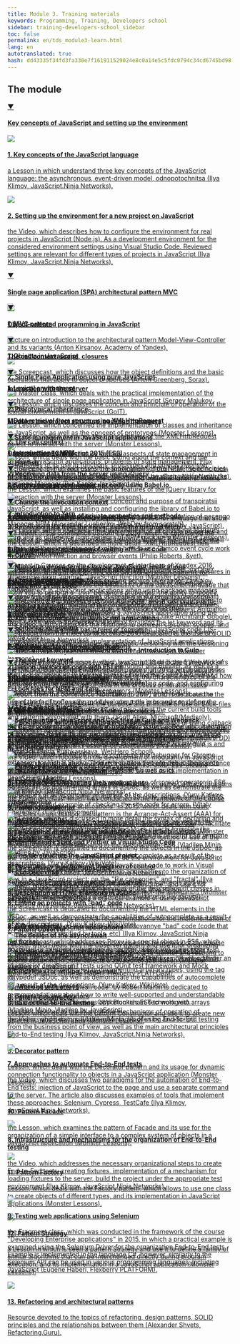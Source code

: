```yaml
---
title: Module 3. Training materials
keywords: Programming, Training, Developers school
sidebar: training-developers-school_sidebar
toc: false
permalink: en/tds_module3-learn.html
lang: en
autotranslated: true
hash: dd43335f34fd3fa330e7f161911529024e8c0a14e5c5fdc0794c34cd6745bd98
---
```


## The module

<div class="panel-group">
<div class="panel panel-default">
<div class="panel-heading">
<a class="pull-right spoiler-push" data-toggle="collapse" href="#collapse0">&#9660;</a>
<h4 class="panel-title">
<a data-toggle="collapse" href="#collapse0">
Key concepts of JavaScript and setting up the environment</a>
</h4>
</div>
<div id="collapse0" class="panel-collapse collapse in">
<div class="panel-body">
<div class="row items">
<div class="col-sm-6 col-md-4 portfolio-item">
<a href="{{ 'https://www.youtube.com/watch?v=IJQVLg4heLA' | relative_url }}" class="portfolio-link" target="_blank">
<div class="img-wrapper">
<img src="{{ "/images/pages/trainings/developers-school/module3/javascript-key-concepts.jpg" | relative_url}}" class="products-img">
</div>
<h4><span class="item-head">1. Key concepts of the JavaScript language</span></h4>
<p>a Lesson in which understand three key concepts of the JavaScript language: the asynchronous, event-driven model, odnopotochnitsa (Ilya Klimov, JavaScript.Ninja Networks).</p>
</a>
</div>
<div class="col-sm-6 col-md-4 portfolio-item">
<a href="{{ 'https://www.youtube.com/watch?v=RW5JjiFg2uw' | relative_url }}" class="portfolio-link" target="_blank">
<div class="img-wrapper">
<img src="{{ "/images/pages/trainings/developers-school/module3/development-environment-setup.jpg" | relative_url}}" class="products-img">
</div>
<h4><span class="item-head">2. Setting up the environment for a new project on JavaScript</span></h4>
<p>the Video, which describes how to configure the environment for real projects in JavaScript (Node.js). As a development environment for the considered environment settings using Visual Studio Code. Reviewed settings are relevant for different types of projects in JavaScript (Ilya Klimov, JavaScript.Ninja Networks).</p>
</a>
</div>
</div>
</div>
</div>
</div>
</div>

<div class="panel-group">
<div class="panel panel-default">
<div class="panel-heading">
<a class="pull-right spoiler-push-collapsed" data-toggle="collapse" href="#collapse1" aria-expanded="false">&#9660;</a>
<h4 class="panel-title">
<a data-toggle="collapse" href="#collapse1">
Single page application (SPA) architectural pattern MVC</a>
</h4>
</div>
<div id="collapse1" class="panel-collapse collapse" aria-expanded="false" style="height: 0px;">
<div class="panel-body">
<div class="row items">
<div class="col-sm-6 col-md-4 portfolio-item">
<a href="{{ 'https://www.youtube.com/watch?v=0atzyTy64g4' | relative_url }}" class="portfolio-link" target="_blank">
<div class="img-wrapper">
<img src="{{ "/images/pages/trainings/developers-school/module3/mvc.jpg" | relative_url}}" class="products-img">
</div>
<h4><span class="item-head">1. MVC pattern</span></h4>
<p>Lecture on introduction to the architectural pattern Model-View-Controller and its variants (Anton Kirsanov, Academy of Yandex).</p>
</a>
</div>
<div class="col-sm-6 col-md-4 portfolio-item">
<a href="{{ 'https://www.youtube.com/watch?v=cz4rMkmj4kQ' | relative_url }}" class="portfolio-link" target="_blank">
<div class="img-wrapper">
<img src="{{ "/images/pages/trainings/developers-school/module3/spa-javascript.jpg" | relative_url}}" class="products-img">
</div>
<h4><span class="item-head">2. Single Page Application using pure JavaScript</span></h4>
<p>the Master class, which deals with the practical implementation of the architecture of single page application in JavaScript (Sergey Malukov, Avito).</p>
</a>
</div>
<div class="col-sm-6 col-md-4 portfolio-item">
<a href="{{ 'https://www.youtube.com/playlist?list=PLvTBThJr861wYlwBaaMy3tZUWpUvtJ9xE' | relative_url }}" class="portfolio-link" target="_blank">
<div class="img-wrapper">
<img src="{{ "/images/pages/trainings/developers-school/module3/state-in-javascript-applications.jpg" | relative_url}}" class="products-img">
</div>
<h4><span class="item-head">3. State management in JavaScript applications</span></h4>
<p>a Series of videos that discuss various aspects of state management in modern JavaScript applications: problems of state management, Flux architecture, the correct use of the application's global state, specific tools for state management and so forth (Ilya Klimov, JavaScript.Ninja Networks).</p>
</a>
</div>
</div>
</div>
</div>
</div>
</div>

<div class="panel-group">
<div class="panel panel-default">
<div class="panel-heading">
<a class="pull-right spoiler-push-collapsed" data-toggle="collapse" href="#collapse2" aria-expanded="false">&#9660;</a>
<h4 class="panel-title">
<a data-toggle="collapse" href="#collapse2">
Object-oriented programming in JavaScript</a>
</h4>
</div>
<div id="collapse2" class="panel-collapse collapse" aria-expanded="false" style="height: 0px;">
<div class="panel-body">
<div class="row items">
<div class="col-sm-6 col-md-4 portfolio-item">
<a href="{{ 'https://www.youtube.com/watch?v=J1aIrZFnGig' | relative_url }}" class="portfolio-link" target="_blank">
<div class="img-wrapper">
<img src="{{ "/images/pages/trainings/developers-school/module3/objects-in-javascript.jpg" | relative_url}}" class="products-img">
</div>
<h4><span class="item-head">1. Objects in JavaScript</span></h4>
<p>the Screencast, which discusses how the object definitions and the basic operations that apply to object properties (Artem Greenberg, Sorax).</p>
</a>
</div>
<div class="col-sm-6 col-md-4 portfolio-item">
<a href="{{ 'https://monsterlessons.com/project/lessons/prototipnoie-nasliedovaniie-v-javascript' | relative_url }}" class="portfolio-link" target="_blank">
<div class="img-wrapper">
<img src="{{ "/images/pages/trainings/developers-school/module3/prototype-inheritance.jpg" | relative_url}}" class="products-img">
</div>
<h4><span class="item-head">2. Prototypical inheritance</span></h4>
<p>the Lesson, which concerned the implementation of classes and inheritance in JavaScript, as well as the concept of prototypes (Monster Lessons).</p>
</a>
</div>
<div class="col-sm-6 col-md-4 portfolio-item">
<a href="{{ 'https://monsterlessons.com/project/lessons/primiesi-v-javascript-funktsiia-extend' | relative_url }}" class="portfolio-link" target="_blank">
<div class="img-wrapper">
<img src="{{ "/images/pages/trainings/developers-school/module3/mixins.jpg" | relative_url}}" class="products-img">
</div>
<h4><span class="item-head">3. Hagfish</span></h4>
<p>this Lesson, which addresses the concept and implementation of mixins (mixins) JavaScript (Monster Lessons).</p>
</a>
</div>
</div>
<div class="row items">
<div class="col-sm-6 col-md-4 portfolio-item">
<a href="{{ 'https://monsterlessons.com/project/lessons/module-pattiern-v-javascript' | relative_url }}" class="portfolio-link" target="_blank">
<div class="img-wrapper">
<img src="{{ "/images/pages/trainings/developers-school/module3/private-members.jpg" | relative_url}}" class="products-img">
</div>
<h4><span class="item-head">4. The implementation of private properties and methods</span></h4>
<p>the Lesson, which concerned the implementation of private properties and methods in JavaScript using design pattern "Module" (Monster Lessons).</p>
</a>
</div>
<div class="col-sm-6 col-md-4 portfolio-item">
<a href="{{ 'https://www.youtube.com/watch?v=cS6nTVNzOPw' | relative_url }}" class="portfolio-link" target="_blank">
<div class="img-wrapper">
<img src="{{ "/images/pages/trainings/developers-school/module3/descriptors-getters-setters.jpg" | relative_url}}" class="products-img">
</div>
<h4><span class="item-head">5. Descriptors, getters and setters properties</span></h4>
<p>the Lesson, which discusses the possibility of the JavaScript language that allow you to perform a "thin" behaviors properties: the ability to modify, delete, control the visibility in a loop and assign the property functions to get and set znaczny (Vladilen Minin, Vladilen by JavaScript).</p>
</a>
</div>
</div>
</div>
</div>
</div>
</div>

<div class="panel-group">
<div class="panel panel-default">
<div class="panel-heading">
<a class="pull-right spoiler-push-collapsed" data-toggle="collapse" href="#collapse3" aria-expanded="false">&#9660;</a>
<h4 class="panel-title">
<a data-toggle="collapse" href="#collapse3">
The call context, scope, closures</a>
</h4>
</div>
<div id="collapse3" class="panel-collapse collapse" aria-expanded="false" style="height: 0px;">
<div class="panel-body">
<div class="row items">
<div class="col-sm-6 col-md-4 portfolio-item">
<a href="{{ 'https://www.youtube.com/watch?v=GkmoRy0Kv14' | relative_url }}" class="portfolio-link" target="_blank">
<div class="img-wrapper">
<img src="{{ "/images/pages/trainings/developers-school/module3/lexical-environment.jpg" | relative_url}}" class="products-img">
</div>
<h4><span class="item-head">1. Lexical environment</span></h4>
<p>the Lesson, which discusses the concept and principle of operation of the lexical environment in JavaScript (GoIT).</p>
</a>
</div>
<div class="col-sm-6 col-md-4 portfolio-item">
<a href="{{ 'https://monsterlessons.com/project/lessons/this-v-javascript' | relative_url }}" class="portfolio-link" target="_blank">
<div class="img-wrapper">
<img src="{{ "/images/pages/trainings/developers-school/module3/this-context.jpg" | relative_url}}" class="products-img">
</div>
<h4><span class="item-head">2. The call context</span></h4>
<p>Lesson, which deals with the basic sitting about the context and the specificities of its use in functions, prototypes and objects (Monster Lessons).</p>
</a>
</div>
<div class="col-sm-6 col-md-4 portfolio-item">
<a href="{{ 'https://www.youtube.com/watch?v=UGapN-hrekw' | relative_url }}" class="portfolio-link" target="_blank">
<div class="img-wrapper">
<img src="{{ "/images/pages/trainings/developers-school/module3/changing-context.jpg" | relative_url}}" class="products-img">
</div>
<h4><span class="item-head">3. Change the invocation context</span></h4>
<p>a Lesson in more detail the functions of the JavaScript language that allow you to change the calling context (Vladilen Minin, Vladilen by JavaScript).</p>
</a>
</div>
</div>
<div class="row items">
<div class="col-sm-6 col-md-4 portfolio-item">
<a href="{{ 'https://monsterlessons.com/project/lessons/zamykaniya-v-javascript' | relative_url }}" class="portfolio-link" target="_blank">
<div class="img-wrapper">
<img src="{{ "/images/pages/trainings/developers-school/module3/closures.jpg" | relative_url}}" class="products-img">
</div>
<h4><span class="item-head">4. Circuit</span></h4>
<p>the Lesson, which discusses the concept and the mechanism of closures in JavaScript (Monster Lessons).</p>
</a>
</div>
<div class="col-sm-6 col-md-4 portfolio-item">
<a href="{{ 'https://www.youtube.com/watch?v=QsWnRj_EXMg' | relative_url }}" class="portfolio-link" target="_blank">
<div class="img-wrapper">
<img src="{{ "/images/pages/trainings/developers-school/module3/closures-and-scopes.jpg" | relative_url}}" class="products-img">
</div>
<h4><span class="item-head">5. Circuit and scope</span></h4>
<p>the Video, which discusses the relationship between closures, scopes, and data transmission by value and by reference in JavaScript (Ilya Klimov, JavaScript.Ninja Networks).</p>
</a>
</div>
</div>
</div>
</div>
</div>
</div>

<div class="panel-group">
<div class="panel panel-default">
<div class="panel-heading">
<a class="pull-right spoiler-push-collapsed" data-toggle="collapse" href="#collapse4" aria-expanded="false">&#9660;</a>
<h4 class="panel-title">
<a data-toggle="collapse" href="#collapse4">
Interaction with the server</a>
</h4>
</div>
<div id="collapse4" class="panel-collapse collapse" aria-expanded="false" style="height: 0px;">
<div class="panel-body">
<div class="row items">
<div class="col-sm-6 col-md-4 portfolio-item">
<a href="{{ 'https://monsterlessons.com/project/lessons/poluchaem-dannye-v-javascript-s-pomoshyu-xmlhttprequest' | relative_url }}" class="portfolio-link" target="_blank">
<div class="img-wrapper">
<img src="{{ "/images/pages/trainings/developers-school/module3/xml-http-request.jpg" | relative_url}}" class="products-img">
</div>
<h4><span class="item-head">1. Data retrieval from server using XMLHttpRequest</span></h4>
<p>the Lesson, which examines the basic features of the XMLHttpRequest object to interact with the server (Monster Lessons).</p>
</a>
</div>
<div class="col-sm-6 col-md-4 portfolio-item">
<a href="{{ 'https://monsterlessons.com/project/lessons/poluchenie-dannyh-ot-servera-v-jquery' | relative_url }}" class="portfolio-link" target="_blank">
<div class="img-wrapper">
<img src="{{ "/images/pages/trainings/developers-school/module3/jquery-ajax.jpg" | relative_url}}" class="products-img">
</div>
<h4><span class="item-head">2. Receiving data from the server using jQuery</span></h4>
<p>the Lesson, which examines the basic features of the jQuery library for interaction with the server (Monster Lessons).</p>
</a>
</div>
<div class="col-sm-6 col-md-4 portfolio-item">
<a href="{{ 'https://monsterlessons.com/project/lessons/poluchenie-dannyh-ot-servera-s-pomoshyu-fetch' | relative_url }}" class="portfolio-link" target="_blank">
<div class="img-wrapper">
<img src="{{ "/images/pages/trainings/developers-school/module3/fetch.jpg" | relative_url}}" class="products-img">
</div>
<h4><span class="item-head">3. Receiving data from the server using the method fetch</span></h4>
<p>the Lesson, which is described in more detail "XMLHttpRequest new generation" fetch (Monster Lessons).</p>
</a>
</div>
</div>
<div class="row items">
<div class="col-sm-6 col-md-4 portfolio-item">
<a href="{{ 'https://www.youtube.com/watch?v=QBv4EbpA1LA' | relative_url }}" class="portfolio-link" target="_blank">
<div class="img-wrapper">
<img src="{{ "/images/pages/trainings/developers-school/module3/crossdomain-requests.jpg" | relative_url}}" class="products-img">
</div>
<h4><span class="item-head">4. Crossdomain requests</span></h4>
<p>a Lesson in which the principles of creating and executing crossdomain queries, as well as mechanisms such as CORS, SDOP and others (Ilya Klimov, JavaScript.Ninja Networks).</p>
</a>
</div>
</div>
</div>
</div>
</div>
</div>

<div class="panel-group">
<div class="panel panel-default">
<div class="panel-heading">
<a class="pull-right spoiler-push-collapsed" data-toggle="collapse" href="#collapse5" aria-expanded="false">&#9660;</a>
<h4 class="panel-title">
<a data-toggle="collapse" href="#collapse5">
Modules and project structure, package managers</a>
</h4>
</div>
<div id="collapse5" class="panel-collapse collapse" aria-expanded="false" style="height: 0px;">
<div class="panel-body">
<div class="row items">
<div class="col-sm-6 col-md-4 portfolio-item">
<a href="{{ 'https://www.youtube.com/watch?v=fhwtUW9dXrA' | relative_url }}" class="portfolio-link" target="_blank">
<div class="img-wrapper">
<img src="{{ "/images/pages/trainings/developers-school/module3/npm.jpg" | relative_url}}" class="products-img">
</div>
<h4><span class="item-head">1. Introduction to NPM</span></h4>
<p>the Screencast that addresses the appointment of the NPM, the principles of operation and basic commands that you can use when working with the package Manager (Ilya Kantor JavaScript.ru).</p>
</a>
</div>
<div class="col-sm-6 col-md-4 portfolio-item">
<a href="{{ 'https://monsterlessons.com/project/lessons/yarn-paketnyj-menedzher-ot-facebook' | relative_url }}" class="portfolio-link" target="_blank">
<div class="img-wrapper">
<img src="{{ "/images/pages/trainings/developers-school/module3/yarn.jpg" | relative_url}}" class="products-img">
</div>
<h4><span class="item-head">2. Introduction to Yarn</span></h4>
<p>the Lesson, which examines the basic features of the package Manager Yarn and its difference from penegra of NPM packages (Monster Lessons).</p>
</a>
</div>
<div class="col-sm-6 col-md-4 portfolio-item">
<a href="{{ 'https://monsterlessons.com/project/lessons/zachem-nuzhen-packagejson' | relative_url }}" class="portfolio-link" target="_blank">
<div class="img-wrapper">
<img src="{{ "/images/pages/trainings/developers-school/module3/npm-dependencies.jpg" | relative_url}}" class="products-img">
</div>
<h4><span class="item-head">3. Managing dependencies in your JavaScript applications</span></h4>
<p>a Lesson in which more again deals with the principle of dependency management in JavaScript applications when using package managers NPM or Yarn (Monster Lessons).</p>
</a>
</div>
</div>
<div class="row items">
<div class="col-sm-6 col-md-4 portfolio-item">
<a href="{{ 'https://monsterlessons.com/project/lessons/razbiraemsya-s-versiyami-paketov-v-node' | relative_url }}" class="portfolio-link" target="_blank">
<div class="img-wrapper">
<img src="{{ "/images/pages/trainings/developers-school/module3/semver.jpg" | relative_url}}" class="products-img">
</div>
<h4><span class="item-head">4. Semantic versioning</span></h4>
<p>a Lesson in which the principles of semantic versioning with the versioning of libraries and programs in the context of npm packages (Monster Lessons).</p>
</a>
</div>
<div class="col-sm-6 col-md-4 portfolio-item">
<a href="{{ 'https://monsterlessons.com/project/lessons/razbiraemsya-s-lock-fajlami-v-npm' | relative_url }}" class="portfolio-link" target="_blank">
<div class="img-wrapper">
<img src="{{ "/images/pages/trainings/developers-school/module3/lock-files.jpg" | relative_url}}" class="products-img">
</div>
<h4><span class="item-head">5. Lock files for NPM and Yarn</span></h4>
<p>this Lesson, which addresses the purpose and principle of use of Lock-files in batch managers NPM and Yarn (Monster Lessons).</p>
</a>
</div>
<div class="col-sm-6 col-md-4 portfolio-item">
<a href="{{ 'https://www.youtube.com/watch?v=FdrA7DP5Ojs' | relative_url }}" class="portfolio-link" target="_blank">
<div class="img-wrapper">
<img src="{{ "/images/pages/trainings/developers-school/module3/javascript-modules.jpg" | relative_url}}" class="products-img">
</div>
<h4><span class="item-head">6. Modules in JavaScript</span></h4>
<p>the Video, which focuses on the development of modularity in JavaScript template Module, and formats AMD, CommonJS, UMD, ES6-module (Ekaterina Nazarova, .the getInstance).</p>
</a>
</div>
</div>
<div class="row items">
<div class="col-sm-6 col-md-4 portfolio-item">
<a href="{{ 'https://monsterlessons.com/project/lessons/es6-moduli' | relative_url }}" class="portfolio-link" target="_blank">
<div class="img-wrapper">
<img src="{{ "/images/pages/trainings/developers-school/module3/es6-modules.jpg" | relative_url}}" class="products-img">
</div>
<h4><span class="item-head">7. ES6-module</span></h4>
<p>the Lesson, which is discussed in more detail the syntax of declaring and using ES6 modules (Monster Lessons).</p>
</a>
</div>
<div class="col-sm-6 col-md-4 portfolio-item">
<a href="{{ 'https://www.youtube.com/watch?v=Sp8V-5k2ZaM' | relative_url }}" class="portfolio-link" target="_blank">
<div class="img-wrapper">
<img src="{{ "/images/pages/trainings/developers-school/module3/javascript-projects-structure.jpg" | relative_url}}" class="products-img">
</div>
<h4><span class="item-head">8. The file structure in a JavaScript project</span></h4>
<p>this Lesson, which addresses two basic approaches to the organization of files in a JavaScript project: on the "file categories" and "fractal" (Ilya Klimov, JavaScript.Ninja Networks).</p>
</a>
</div>
</div>
</div>
</div>
</div>
</div>

<div class="panel-group">
<div class="panel panel-default">
<div class="panel-heading">
<a class="pull-right spoiler-push-collapsed" data-toggle="collapse" href="#collapse6" aria-expanded="false">&#9660;</a>
<h4 class="panel-title">
<a data-toggle="collapse" href="#collapse6">
Opportunities ECMAScript 2015 (ES6)</a>
</h4>
</div>
<div id="collapse6" class="panel-collapse collapse" aria-expanded="false" style="height: 0px;">
<div class="panel-body">
<div class="row items">
<div class="col-sm-6 col-md-4 portfolio-item">
<a href="{{ 'https://www.youtube.com/watch?v=SIYuqToiMLY' | relative_url }}" class="portfolio-link" target="_blank">
<div class="img-wrapper">
<img src="{{ "/images/pages/trainings/developers-school/module3/babel-io.jpg" | relative_url}}" class="products-img">
</div>
<h4><span class="item-head">1. Setting transpiratsii JavaScript code using Babel.io</span></h4>
<p>the Screencast that addresses the concept and purpose of transpiratsii JavaScript, as well as installing and configuring the library of Babel.io to work in the project. In addition, once the principles of operation of pacengo Manager NPM (Alexander Lushenko, WebDev from scratch).</p>
</a>
</div>
<div class="col-sm-6 col-md-4 portfolio-item">
<a href="{{ 'https://monsterlessons.com/project/lessons/es6-strelochnye-funkcii' | relative_url }}" class="portfolio-link" target="_blank">
<div class="img-wrapper">
<img src="{{ "/images/pages/trainings/developers-school/module3/arrow-functions.jpg" | relative_url}}" class="products-img">
</div>
<h4><span class="item-head">2. Arrow functions</span></h4>
<p>the Lesson, which examines the syntax arrow functions ES6, and their differences from "normal" JavaScript function (Monster Lessons).</p>
</a>
</div>
<div class="col-sm-6 col-md-4 portfolio-item">
<a href="{{ 'https://monsterlessons.com/project/lessons/es6-let' | relative_url }}" class="portfolio-link" target="_blank">
<div class="img-wrapper">
<img src="{{ "/images/pages/trainings/developers-school/module3/let.jpg" | relative_url}}" class="products-img">
</div>
<h4><span class="item-head">3. The let keyword</span></h4>
<p>this Lesson, which addresses the syntax for using the let keyword and its difference from a similar var (Monster Lessons).</p>
</a>
</div>
</div>
<div class="row items">
<div class="col-sm-6 col-md-4 portfolio-item">
<a href="{{ 'https://monsterlessons.com/project/lessons/es6-const' | relative_url }}" class="portfolio-link" target="_blank">
<div class="img-wrapper">
<img src="{{ "/images/pages/trainings/developers-school/module3/const.jpg" | relative_url}}" class="products-img">
</div>
<h4><span class="item-head">4. The const keyword</span></h4>
<p>the Lesson, which examines the syntax of using the const keyword and how it differs from the similar var (Monster Lessons).</p>
</a>
</div>
<div class="col-sm-6 col-md-4 portfolio-item">
<a href="{{ 'https://monsterlessons.com/project/lessons/es6-destrukturizaciya' | relative_url }}" class="portfolio-link" target="_blank">
<div class="img-wrapper">
<img src="{{ "/images/pages/trainings/developers-school/module3/destructuring.jpg" | relative_url}}" class="products-img">
</div>
<h4><span class="item-head">5. The destructurization</span></h4>
<p>the Lesson, which discusses the concept and syntax in ES6 deconstruction and its use to create more concise code (Monster Lessons).</p>
</a>
</div>
<div class="col-sm-6 col-md-4 portfolio-item">
<a href="{{ 'https://monsterlessons.com/project/lessons/es6-spread' | relative_url }}" class="portfolio-link" target="_blank">
<div class="img-wrapper">
<img src="{{ "/images/pages/trainings/developers-school/module3/spread-operator.jpg" | relative_url}}" class="products-img">
</div>
<h4><span class="item-head">6. The spread operator</span></h4>
<p>the Lesson, which examines the syntax and use of spread operator in ES6 (Monster Lessons).</p>
</a>
</div>
</div>
<div class="row items">
<div class="col-sm-6 col-md-4 portfolio-item">
<a href="{{ 'https://monsterlessons.com/project/lessons/es6-stroki' | relative_url }}" class="portfolio-link" target="_blank">
<div class="img-wrapper">
<img src="{{ "/images/pages/trainings/developers-school/module3/string-tempates.jpg" | relative_url}}" class="products-img">
</div>
<h4><span class="item-head">7. Template strings</span></h4>
<p>the Lesson, which examines the syntax and benefits of using ES6 template strings (Monster Lessons).</p>
</a>
</div>
<div class="col-sm-6 col-md-4 portfolio-item">
<a href="{{ 'https://www.youtube.com/watch?v=cS6nTVNzOPw' | relative_url }}" class="portfolio-link" target="_blank">
<div class="img-wrapper">
<img src="{{ "/images/pages/trainings/developers-school/module3/es6-classes.jpg" | relative_url}}" class="products-img">
</div>
<h4><span class="item-head">8. Classes in ES6</span></h4>
<p>the Screencast, which covers the syntax of the description of classes in ES6, and their capabilities (Vladilen Minin, Vladilen by JavaScript).</p>
</a>
</div>
<div class="col-sm-6 col-md-4 portfolio-item">
<a href="{{ 'https://www.youtube.com/watch?v=np08WdS9OXg' | relative_url }}" class="portfolio-link" target="_blank">
<div class="img-wrapper">
<img src="{{ "/images/pages/trainings/developers-school/module3/proxy.jpg" | relative_url}}" class="products-img">
</div>
<h4><span class="item-head">9. A Proxy object</span></h4>
<p>the Screencast, which addresses Proxy is a special object in ES6, which pozvolaet to intercept references to another object and, if necessary, to modify them (Vladilen Minin, Vladilen by JavaScript).</p>
</a>
</div>
</div>
<div class="row items">
<div class="col-sm-6 col-md-4 portfolio-item">
<a href="{{ 'https://www.youtube.com/watch?v=nEabP9CYCAQ' | relative_url }}" class="portfolio-link" target="_blank">
<div class="img-wrapper">
<img src="{{ "/images/pages/trainings/developers-school/module3/arrays-es6.jpg" | relative_url}}" class="products-img">
</div>
<h4><span class="item-head">10. Working with arrays</span></h4>
<p>the Screencast that addresses opportunities ES6 to work with arrays (Vladilen Minin, Vladilen by JavaScript).</p>
</a>
</div>
</div>
</div>
</div>
</div>
</div>

<div class="panel-group">
<div class="panel panel-default">
<div class="panel-heading">
<a class="pull-right spoiler-push-collapsed" data-toggle="collapse" href="#collapse7" aria-expanded="false">&#9660;</a>
<h4 class="panel-title">
<a data-toggle="collapse" href="#collapse7">
Asynchronous programming</a>
</h4>
</div>
<div id="collapse7" class="panel-collapse collapse" aria-expanded="false" style="height: 0px;">
<div class="panel-body">
<div class="row items">
<div class="col-sm-6 col-md-4 portfolio-item">
<a href="{{ 'https://www.youtube.com/watch?v=8cV4ZvHXQL4' | relative_url }}" class="portfolio-link" target="_blank">
<div class="img-wrapper">
<img src="{{ "/images/pages/trainings/developers-school/module3/event-loop-model.jpg" | relative_url}}" class="products-img">
</div>
<h4><span class="item-head">1. Model Event Loop</span></h4>
<p>the report of the conference JSConf EU 2014, which is considered the model of an event cycle: addresses concepts such as the call stack, the queue and the event loop and explains how to use Camco event cycle work the setTimeout function and browser events (Philip Roberts, &yet).</p>
</a>
</div>
<div class="col-sm-6 col-md-4 portfolio-item">
<a href="{{ 'https://www.youtube.com/watch?v=j4_9BZezSUA' | relative_url }}" class="portfolio-link" target="_blank">
<div class="img-wrapper">
<img src="{{ "/images/pages/trainings/developers-school/module3/diving-into-event-loop.jpg" | relative_url}}" class="products-img">
</div>
<h4><span class="item-head">2. Dive into Event Loop</span></h4>
<p>the report of the conference JSConf.Asia 2018, which rakryvaetsya the internal structure of event loop: queue the render loop (Request Animation Frame, Style Calculation, Layout, Paint), microtask (Jake Archibald, Google).</p>
</a>
</div>
<div class="col-sm-6 col-md-4 portfolio-item">
<a href="{{ 'https://www.youtube.com/watch?v=ctKmHO2yARY' | relative_url }}" class="portfolio-link" target="_blank">
<div class="img-wrapper">
<img src="{{ "/images/pages/trainings/developers-school/module3/web-workers.jpg" | relative_url}}" class="products-img">
</div>
<h4><span class="item-head">3. Web Workers</span></h4>
<p>the report of the conference fwdays JavaScript'18 dedicated Web Workers - HTML5 special API that allows you to create multithreaded applications with JavaScript (Sergey Melashich, Agilie).</p>
</a>
</div>
</div>
<div class="row items">
<div class="col-sm-6 col-md-4 portfolio-item">
<a href="{{ 'https://www.youtube.com/watch?v=Rs-yvEKIRiQ' | relative_url }}" class="portfolio-link" target="_blank">
<div class="img-wrapper">
<img src="{{ "/images/pages/trainings/developers-school/module3/callbacks.jpg" | relative_url}}" class="products-img">
</div>
<h4><span class="item-head">4. The Callback function</span></h4>
<p>the Screencast, which addresses the purpose and method of using callback functions in JavaScript, and the concept of Callback Hell and ways to solve this problem (Eugene Kalyuzhny, JSExpert).</p>
</a>
</div>
<div class="col-sm-6 col-md-4 portfolio-item">
<a href="{{ 'https://www.youtube.com/watch?v=SI-pcE-6f3M' | relative_url }}" class="portfolio-link" target="_blank">
<div class="img-wrapper">
<img src="{{ "/images/pages/trainings/developers-school/module3/callback-examples.jpg" | relative_url}}" class="products-img">
</div>
<h4><span class="item-head">5. Callback function on a practical example</span></h4>
<p>Screencast which describes a practical example of using Callback functions (Ilya Klimov, JavaScript.Ninja Networks).</p>
</a>
</div>
<div class="col-sm-6 col-md-4 portfolio-item">
<a href="{{ 'https://www.youtube.com/watch?v=1idOY3C1gYU' | relative_url }}" class="portfolio-link" target="_blank">
<div class="img-wrapper">
<img src="{{ "/images/pages/trainings/developers-school/module3/javascript-promises.jpg" | relative_url}}" class="products-img">
</div>
<h4><span class="item-head">6. JavaScript Promises</span></h4>
<p>the Screencast, which addresses the purpose and method of use of the Promise object, which appeared in the specification, ES6 (Vladilen Minin, Vladilen by JavaScript).</p>
</a>
</div>
</div>
<div class="row items">
<div class="col-sm-6 col-md-4 portfolio-item">
<a href="{{ 'https://www.youtube.com/watch?v=Wgzq6use59A' | relative_url }}" class="portfolio-link" target="_blank">
<div class="img-wrapper">
<img src="{{ "/images/pages/trainings/developers-school/module3/javascript-promises-example.jpg" | relative_url}}" class="products-img">
</div>
<h4><span class="item-head">7. JavaScript Promises in a practical example</span></h4>
<p>Screencast which describes a practical example of using JavaScript Promises (Ilya Klimov, JavaScript.Ninja Networks).</p>
</a>
</div>
<div class="col-sm-6 col-md-4 portfolio-item">
<a href="{{ 'https://www.youtube.com/watch?v=SHiUyM_fFME' | relative_url }}" class="portfolio-link" target="_blank">
<div class="img-wrapper">
<img src="{{ "/images/pages/trainings/developers-school/module3/async-await.jpg" | relative_url}}" class="products-img">
</div>
<h4><span class="item-head">8. The design of the async/await</span></h4>
<p>the Screencast, which considers the design of async/await in ES7 introduced to simplify working with JavaScript Promises (Vladilen Minin, Vladilen by JavaScript).</p>
</a>
</div>
<div class="col-sm-6 col-md-4 portfolio-item">
<a href="{{ 'https://www.youtube.com/watch?v=7wtbNNiOh30' | relative_url }}" class="portfolio-link" target="_blank">
<div class="img-wrapper">
<img src="{{ "/images/pages/trainings/developers-school/module3/generators-and-iterators.jpg" | relative_url}}" class="products-img">
</div>
<h4><span class="item-head">9. Generators and iterators</span></h4>
<p>the class devoted to the study of the mechanisms of operation of generators and iterators (Vladilen Minin, Vladilen by JavaScript).</p>
</a>
</div>
</div>
</div>
</div>
</div>
</div>

<div class="panel-group">
<div class="panel panel-default">
<div class="panel-heading">
<a class="pull-right spoiler-push-collapsed" data-toggle="collapse" href="#collapse8" aria-expanded="false">&#9660;</a>
<h4 class="panel-title">
<a data-toggle="collapse" href="#collapse8">
Architectural patterns (design patterns)</a>
</h4>
</div>
<div id="collapse8" class="panel-collapse collapse" aria-expanded="false" style="height: 0px;">
<div class="panel-body">
<div class="row items">
<div class="col-sm-6 col-md-4 portfolio-item">
<a href="{{ 'https://www.youtube.com/watch?v=A__0VgwlBR0' | relative_url }}" class="portfolio-link" target="_blank">
<div class="img-wrapper">
<img src="{{ "/images/pages/trainings/developers-school/module3/effective-code-principles.jpg" | relative_url}}" class="products-img">
</div>
<h4><span class="item-head">1. Principles and techniques of writing efficient code</span></h4>
<p>a Report in Courses on the development of interfaces of Yandex 2016, which rassmatrivajut SOLID principles and some design patterns for example, add functionality to an existing service (Alexander Zavyalov, Yandex).</p>
</a>
</div>
<div class="col-sm-6 col-md-4 portfolio-item">
<a href="{{ 'https://www.youtube.com/watch?v=wi3wPzReKZQ' | relative_url }}" class="portfolio-link" target="_blank">
<div class="img-wrapper">
<img src="{{ "/images/pages/trainings/developers-school/module3/solid-principles-in-javascript.jpg" | relative_url}}" class="products-img">
</div>
<h4><span class="item-head">2. The SOLID principles to JavaScript applications</span></h4>
<p>the Report from the meet up MoscowJS 2016 dedicated to the use of SOLID principles in the design and implementation of JavaScript applications (Alexey Okhrimenko, IPONWEB).</p>
</a>
</div>
<div class="col-sm-6 col-md-4 portfolio-item">
<a href="{{ 'https://www.youtube.com/watch?v=GjtfXIaQq7g' | relative_url }}" class="portfolio-link" target="_blank">
<div class="img-wrapper">
<img src="{{ "/images/pages/trainings/developers-school/module3/javascript-patterns.jpg" | relative_url}}" class="products-img">
</div>
<h4><span class="item-head">3. JavaScript-patterns</span></h4>
<p>a Report from the conference NDC London 2017, which tells about the organization of code using modules, about the pros and cons of new language constructs in JavaScript, and also about the current build tools and patterns associated with them. (Scott Allen, Microsoft/Medisolv).</p>
</a>
</div>
</div>
<div class="row items">
<div class="col-sm-6 col-md-4 portfolio-item">
<a href="{{ 'https://monsterlessons.com/project/lessons/singleton-pattiern-v-javascript' | relative_url }}" class="portfolio-link" target="_blank">
<div class="img-wrapper">
<img src="{{ "/images/pages/trainings/developers-school/module3/singleton-pattern.jpg" | relative_url}}" class="products-img">
</div>
<h4><span class="item-head">4. Singleton pattern</span></h4>
<p>a Lesson in which is seen a Singleton pattern that ensures a single instance of the object and makes it a global hotspot, as well as its implementation in JavaScript (Monster Lessons).</p>
</a>
</div>
<div class="col-sm-6 col-md-4 portfolio-item">
<a href="{{ 'https://monsterlessons.com/project/lessons/module-pattiern-v-javascript' | relative_url }}" class="portfolio-link" target="_blank">
<div class="img-wrapper">
<img src="{{ "/images/pages/trainings/developers-school/module3/module-pattern.jpg" | relative_url}}" class="products-img">
</div>
<h4><span class="item-head">5. Pattern Module</span></h4>
<p>Lesson, which deals with the Module pattern and its use for the organization of the modular structure of JavaScript applications (Monster Lessons).</p>
</a>
</div>
<div class="col-sm-6 col-md-4 portfolio-item">
<a href="{{ 'https://monsterlessons.com/project/lessons/publishsubscribe-v-javascript' | relative_url }}" class="portfolio-link" target="_blank">
<div class="img-wrapper">
<img src="{{ "/images/pages/trainings/developers-school/module3/publish-subscribe-pattern.jpg" | relative_url}}" class="products-img">
</div>
<h4><span class="item-head">6. The pattern "Publish/Subscribe" </span></h4>
<p>Lesson, which deals with pattern "Publish/Subscribe" and use it for organization weak connectivity JavaScript object-the application (Monster Lessons).</p>
</a>
</div>
</div>
<div class="row items">
<div class="col-sm-6 col-md-4 portfolio-item">
<a href="{{ 'https://monsterlessons.com/project/lessons/observer-pattern-v-javascript' | relative_url }}" class="portfolio-link" target="_blank">
<div class="img-wrapper">
<img src="{{ "/images/pages/trainings/developers-school/module3/observer-pattern.jpg" | relative_url}}" class="products-img">
</div>
<h4><span class="item-head">7. Pattern Observer</span></h4>
<p>Lesson, which deals with the Observer pattern and use it for organizing subscription mechanism that allows one object to monitor and respond to events occurring in other objects a JavaScript application (Monster Lessons).</p>
</a>
</div>
<div class="col-sm-6 col-md-4 portfolio-item">
<a href="{{ 'https://monsterlessons.com/project/lessons/constructor-pattern-v-javascript' | relative_url }}" class="portfolio-link" target="_blank">
<div class="img-wrapper">
<img src="{{ "/images/pages/trainings/developers-school/module3/constructor-pattern.jpg" | relative_url}}" class="products-img">
</div>
<h4><span class="item-head">8. Pattern Constructor</span></h4>
<p>Lesson, which deals with the pattern Constructor and use it to create new objects in JavaScript apps (Monster Lessons).</p>
</a>
</div>
<div class="col-sm-6 col-md-4 portfolio-item">
<a href="{{ 'https://monsterlessons.com/project/lessons/decorator-pattern-v-javascript' | relative_url }}" class="portfolio-link" target="_blank">
<div class="img-wrapper">
<img src="{{ "/images/pages/trainings/developers-school/module3/decorator-pattern.jpg" | relative_url}}" class="products-img">
</div>
<h4><span class="item-head">9. Decorator pattern</span></h4>
<p>Lesson, which deals with the Decorator pattern and its usage for dynamic connection functionality to objects in a JavaScript application (Monster Lessons).</p>
</a>
</div>
</div>
<div class="row items">
<div class="col-sm-6 col-md-4 portfolio-item">
<a href="{{ 'https://monsterlessons.com/project/lessons/facade-pattern-v-javascript' | relative_url }}" class="portfolio-link" target="_blank">
<div class="img-wrapper">
<img src="{{ "/images/pages/trainings/developers-school/module3/facade-pattern.jpg" | relative_url}}" class="products-img">
</div>
<h4><span class="item-head">10. Pattern Facade</span></h4>
<p>the Lesson, which examines the pattern of Facade and its use for the organization of a simple interface to a complex system of objects in a JavaScript application (Monster Lessons).</p>
</a>
</div>
<div class="col-sm-6 col-md-4 portfolio-item">
<a href="{{ 'https://monsterlessons.com/project/lessons/factory-pattern-v-javascript' | relative_url }}" class="portfolio-link" target="_blank">
<div class="img-wrapper">
<img src="{{ "/images/pages/trainings/developers-school/module3/factory-pattern.jpg" | relative_url}}" class="products-img">
</div>
<h4><span class="item-head">11. Pattern Factory</span></h4>
<p>Lesson, which deals with the Factory pattern, which allows to use one class to create objects of different types, and its implementation in JavaScript applications (Monster Lessons).</p>
</a>
</div>
<div class="col-sm-6 col-md-4 portfolio-item">
<a href="{{ 'https://monsterlessons.com/project/lessons/strategy-pattern-v-javascript' | relative_url }}" class="portfolio-link" target="_blank">
<div class="img-wrapper">
<img src="{{ "/images/pages/trainings/developers-school/module3/strategy-pattern.jpg" | relative_url}}" class="products-img">
</div>
<h4><span class="item-head">12. Pattern Strategy </span></h4>
<p>a Lesson in which is seen a pattern Strategy and use it to define a family of similar algorithms that can be interchanged directly during program execution, and its implementation in a JavaScript application (Monster Lessons).</p>
</a>
</div>
</div>
<div class="row items">
<div class="col-sm-6 col-md-4 portfolio-item">
<a href="{{ 'https://refactoring.guru/ru' | relative_url }}" class="portfolio-link" target="_blank">
<div class="img-wrapper">
<img src="{{ "/images/pages/trainings/developers-school/module3/refactoring-and-design-patterns.jpg" | relative_url}}" class="products-img">
</div>
<h4><span class="item-head">13. Refactoring and architectural patterns</span></h4>
<p>Resource devoted to the topics of refactoring, design patterns, SOLID principles and the relationships between them (Alexander Shvets, Refactoring.Guru).</p>
</a>
</div>
</div>
</div>
</div>
</div>
</div>

<div class="panel-group">
<div class="panel panel-default">
<div class="panel-heading">
<a class="pull-right spoiler-push-collapsed" data-toggle="collapse" href="#collapse9" aria-expanded="false">&#9660;</a>
<h4 class="panel-title">
<a data-toggle="collapse" href="#collapse9">
Build automation application</a>
</h4>
</div>
<div id="collapse9" class="panel-collapse collapse" aria-expanded="false" style="height: 0px;">
<div class="panel-body">
<div class="row items">
<div class="col-sm-6 col-md-4 portfolio-item">
<a href="{{ 'https://www.youtube.com/watch?v=L8huwAwXTlM' | relative_url }}" class="portfolio-link" target="_blank">
<div class="img-wrapper">
<img src="{{ "/images/pages/trainings/developers-school/module3/frontend-build.jpg" | relative_url}}" class="products-img">
</div>
<h4><span class="item-head">1. Assembly of front end</span></h4>
<p>Lesson school developers hh.ru, dedicated to the organization of the Assembly of the frontend and the corresponding classes of instruments. Understands practical example build a JavaScript application using the library Webpack (Lev Achasov, hh.ru).</p>
</a>
</div>
<div class="col-sm-6 col-md-4 portfolio-item">
<a href="{{ 'https://www.youtube.com/watch?v=t7yYD3qVchw' | relative_url }}" class="portfolio-link" target="_blank">
<div class="img-wrapper">
<img src="{{ "/images/pages/trainings/developers-school/module3/taskrunner-bundler-gulp.jpg" | relative_url}}" class="products-img">
</div>
<h4><span class="item-head">2. The concept of Taskrunner and Bundler. Introduction to Gulp</span></h4>
<p>Video overview of the concepts of Taskrunner and Bundler, as well as a practical introduction to build JavaScript applications using the library gulp.js. (Vitaly Cherenkov, Just development).</p>
</a>
</div>
<div class="col-sm-6 col-md-4 portfolio-item">
<a href="{{ 'https://www.youtube.com/playlist?list=PLlhqsC7hBaSfryTd4ahmL7aG0sJRtco6h' | relative_url }}" class="portfolio-link" target="_blank">
<div class="img-wrapper">
<img src="{{ "/images/pages/trainings/developers-school/module3/broccoli-js.jpg" | relative_url}}" class="products-img">
</div>
<h4><span class="item-head">3. Build JavaScript applications using Broccoli.js</span></h4>
<p>Series of screencasts dedicated to build JavaScript applications using the build system Broccoli.js library, which is used to build applications in the command-line tools framework Ember.js (Eugene Haberi, Flexberry PLATFORM).</p>
</a>
</div>
</div>
</div>
</div>
</div>
</div>

<div class="panel-group">
<div class="panel panel-default">
<div class="panel-heading">
<a class="pull-right spoiler-push-collapsed" data-toggle="collapse" href="#collapse10" aria-expanded="false">&#9660;</a>
<h4 class="panel-title">
<a data-toggle="collapse" href="#collapse10">
Checking code style and automation</a>
</h4>
</div>
<div id="collapse10" class="panel-collapse collapse" aria-expanded="false" style="height: 0px;">
<div class="panel-body">
<div class="row items">
<div class="col-sm-6 col-md-4 portfolio-item">
<a href="{{ 'https://www.youtube.com/watch?v=rU0Jnhd-rHY' | relative_url }}" class="portfolio-link" target="_blank">
<div class="img-wrapper">
<img src="{{ "/images/pages/trainings/developers-school/module3/style-guide.jpg" | relative_url}}" class="products-img">
</div>
<h4><span class="item-head">1. The rules of code formatting</span></h4>
<p>Video on recommended basic rules of formatting JavaScript code (JS-Lynda.com).</p>
</a>
</div>
<div class="col-sm-6 col-md-4 portfolio-item">
<a href="{{ 'https://monsterlessons.com/project/lessons/eslint' | relative_url }}" class="portfolio-link" target="_blank">
<div class="img-wrapper">
<img src="{{ "/images/pages/trainings/developers-school/module3/eslint.jpg" | relative_url}}" class="products-img">
</div>
<h4><span class="item-head">2. Linting JavaScript code with ESLint</span></h4>
<p>the Lesson, which discusses the concept of linting code, and configuring ESLint library to detect and prevent errors (Monster Lessons).</p>
</a>
</div>
<div class="col-sm-6 col-md-4 portfolio-item">
<a href="{{ 'https://www.youtube.com/watch?v=rDM9HRZwAZk' | relative_url }}" class="portfolio-link" target="_blank">
<div class="img-wrapper">
<img src="{{ "/images/pages/trainings/developers-school/module3/gulp-webpack-linting.jpg" | relative_url}}" class="products-img">
</div>
<h4><span class="item-head">3. Setting linting JavaScript and CSS files in Gulp and Webpack</span></h4>
<p>Video overview of the linters for JavaScript and CSS, as well as setting appropriate linters when you build the project using the library gulp.js and Webpack (Daria Pushkarskaya, WebHero School).</p>
</a>
</div>
</div>
<div class="row items">
<div class="col-sm-6 col-md-4 portfolio-item">
<a href="{{ 'https://www.youtube.com/watch?v=LoUh0kpZ5_w' | relative_url }}" class="portfolio-link" target="_blank">
<div class="img-wrapper">
<img src="{{ "/images/pages/trainings/developers-school/module3/sass-linting.jpg" | relative_url}}" class="products-img">
</div>
<h4><span class="item-head">4. Linting SASS code</span></h4>
<p>the Video, which deals with a Linter for SASS code, setting lantinga SASS code gulp.js and example of checking the site code for errors. (Vitaly Cherenkov, Just development).</p>
</a>
</div>
<div class="col-sm-6 col-md-4 portfolio-item">
<a href="{{ 'https://www.youtube.com/watch?v=3c1ZkiafbzY' | relative_url }}" class="portfolio-link" target="_blank">
<div class="img-wrapper">
<img src="{{ "/images/pages/trainings/developers-school/module3/vscode-linting.jpg" | relative_url}}" class="products-img">
</div>
<h4><span class="item-head">5. Configuring ESLint and Prettier in Visual Studio Code</span></h4>
<p>the Video, which describes how to set up the environment for JavaScript development and libraries for linting JavaScript code to work in Visual Studio Code (Ilya Klimov, JavaScript.Ninja Networks).</p>
</a>
</div>
<div class="col-sm-6 col-md-4 portfolio-item">
<a href="{{ 'https://www.youtube.com/watch?v=IpmiFPoDYVY' | relative_url }}" class="portfolio-link" target="_blank">
<div class="img-wrapper">
<img src="{{ "/images/pages/trainings/developers-school/module3/bad-code-projects-linting.jpg" | relative_url}}" class="products-img">
</div>
<h4><span class="item-head">6. Linting on projects with "bad" code</span></h4>
<p> Video, which provides practical recommendations for the implementation of ESLint and Prettier on projects with unasledovannye "bad" code (code that is not tested, not verified by tools, etc) (Ilya Klimov, JavaScript.Ninja Networks).</p>
</a>
</div>
</div>
<div class="row items">
<div class="col-sm-6 col-md-4 portfolio-item">
<a href="{{ 'https://habr.com/ru/post/424051/' | relative_url }}" class="portfolio-link" target="_blank">
<div class="img-wrapper">
<img src="{{ "/images/pages/trainings/developers-school/module3/clean-code.jpg" | relative_url}}" class="products-img">
</div>
<h4><span class="item-head">7. Guidelines for writing "clean code"</span></h4>
<p>summary of the book "Clean code" by Robert Martin is dedicated to recommendations about how to write well-supported and understandable source code. (Marat Tanchev, QIWI Blockchain Technologies).</p>
</a>
</div>
</div>
</div>
</div>
</div>
</div>

<div class="panel-group">
<div class="panel panel-default">
<div class="panel-heading">
<a class="pull-right spoiler-push-collapsed" data-toggle="collapse" href="#collapse11" aria-expanded="false">&#9660;</a>
<h4 class="panel-title">
<a data-toggle="collapse" href="#collapse11">
Application testing</a>
</h4>
</div>
<div id="collapse11" class="panel-collapse collapse" aria-expanded="false" style="height: 0px;">
<div class="panel-body">
<div class="row items">
<div class="col-sm-6 col-md-4 portfolio-item">
<a href="{{ 'https://www.youtube.com/watch?v=QipEfVXIVWQ' | relative_url }}" class="portfolio-link" target="_blank">
<div class="img-wrapper">
<img src="{{ "/images/pages/trainings/developers-school/module3/testing-basics.jpg" | relative_url}}" class="products-img">
</div>
<h4><span class="item-head">1. The basics of testing web applications</span></h4>
<p>the Lecture part of the course, which was conducted in the framework of the course "Developing Enterprise applications" in 2015, which addresses the concept of testing, classification of tests, the characteristics of the different types of tests, use of tests in the process of iteration tasks (Eugene Haberi, Flexberry PLATFORM).</p>
</a>
</div>
<div class="col-sm-6 col-md-4 portfolio-item">
<a href="{{ 'https://www.youtube.com/watch?v=JGu9v1riBu8' | relative_url }}" class="portfolio-link" target="_blank">
<div class="img-wrapper">
<img src="{{ "/images/pages/trainings/developers-school/module3/testing-principles.jpg" | relative_url}}" class="products-img">
</div>
<h4><span class="item-head">2. Principles of automated testing web applications</span></h4>
<p>the Video, which addresses issues such as cycle, Test Driven Design (TDD) and the pyramid of quality assurance applications (Ilya Klimov, JavaScript.Ninja Networks).</p>
</a>
</div>
<div class="col-sm-6 col-md-4 portfolio-item">
<a href="{{ 'https://www.youtube.com/watch?v=qKw43dnaR7w' | relative_url }}" class="portfolio-link" target="_blank">
<div class="img-wrapper">
<img src="{{ "/images/pages/trainings/developers-school/module3/unit-testing-basics.jpg" | relative_url}}" class="products-img">
</div>
<h4><span class="item-head">3. The basics of unit testing web applications</span></h4>
<p>the Fragment class, which was conducted in the framework of the course "Developing Enterprise applications" in 2015, which deals with basic principles of unit testing, the pattern is the Arrange-Act-Assert (AAA) for writing tests, the notion of the testability of the module, as well as the concept and principles of using Stub and Mock objects to isolate the module (Eugene Haberi, Flexberry PLATFORM).</p>
</a>
</div>
</div>
<div class="row items">
<div class="col-sm-6 col-md-4 portfolio-item">
<a href="{{ 'https://www.youtube.com/playlist?list=PLvTBThJr861xKTf1x6P49MwN6yoN4v69k' | relative_url }}" class="portfolio-link" target="_blank">
<div class="img-wrapper">
<img src="{{ "/images/pages/trainings/developers-school/module3/di-ioc.jpg" | relative_url}}" class="products-img">
</div>
<h4><span class="item-head">4. Dependency injection and inversion of control</span></h4>
<p>Series of screencasts devoted to the study of the concepts and the principles of DI & IoC in JavaScript applications (Ilya Klimov, JavaScript.Ninja Networks).</p>
</a>
</div>
<div class="col-sm-6 col-md-4 portfolio-item">
<a href="{{ 'https://www.youtube.com/watch?v=sI5RlzJ4Q7s' | relative_url }}" class="portfolio-link" target="_blank">
<div class="img-wrapper">
<img src="{{ "/images/pages/trainings/developers-school/module3/unit-testing-js.jpg" | relative_url}}" class="products-img">
</div>
<h4><span class="item-head">5. Unit testing JavaScript applications</span></h4>
<p>the Fragment class, which was conducted in the framework of the course "Developing Enterprise applications" in 2015, which examines tools for testing JavaScript applications, as well as practical example we consider an example of creating unit tests using QUnit test framework and Mock libraries Sinon.js (Eugene Haberi, Flexberry PLATFORM).</p>
</a>
</div>
<div class="col-sm-6 col-md-4 portfolio-item">
<a href="{{ 'https://www.youtube.com/watch?v=C_FYssT_aKg' | relative_url }}" class="portfolio-link" target="_blank">
<div class="img-wrapper">
<img src="{{ "/images/pages/trainings/developers-school/module3/end-to-end testing.jpg" | relative_url}}" class="products-img">
</div>
<h4><span class="item-head">6. Basics End-to-End testing</span></h4>
<p>the Video, which discusses the advantages of using End-to-End testing from the business point of view, as well as the main architectural principles End-to-End testing (Ilya Klimov, JavaScript.Ninja Networks).</p>
</a>
</div>
</div>
<div class="row items">
<div class="col-sm-6 col-md-4 portfolio-item">
<a href="{{ 'https://www.youtube.com/watch?v=gDu0_ehSVAw' | relative_url }}" class="portfolio-link" target="_blank">
<div class="img-wrapper">
<img src="{{ "/images/pages/trainings/developers-school/module3/end-to-end-appreaches.jpg" | relative_url}}" class="products-img">
</div>
<h4><span class="item-head">7. Approaches to automate End-to-End tests</span></h4>
<p>the Video, which discusses two paradigms for the automation of End-to-End tests: injection of JavaScript to the page and use a separate command to the server. The article also discusses examples of tools that implement these approaches: Selenium, Cypress, TestCafe (Ilya Klimov, JavaScript.Ninja Networks).</p>
</a>
</div>
<div class="col-sm-6 col-md-4 portfolio-item">
<a href="{{ 'https://www.youtube.com/watch?v=sI5RlzJ4Q7s' | relative_url }}" class="portfolio-link" target="_blank">
<div class="img-wrapper">
<img src="{{ "/images/pages/trainings/developers-school/module3/end-to-end-mechanisms.jpg" | relative_url}}" class="products-img">
</div>
<h4><span class="item-head">8. Infrastructure and mechanisms for the organization of End-to-End testing</span></h4>
<p>the Video, which addresses the necessary organizational steps to create End-to-End tests: creating fixtures, implementation of a mechanism for loading fixtures to the server, build the project under the appropriate test environment (Ilya Klimov, JavaScript.Ninja Networks).</p>
</a>
</div>
<div class="col-sm-6 col-md-4 portfolio-item">
<a href="{{ 'https://www.youtube.com/watch?v=6IVNc-rUctc' | relative_url }}" class="portfolio-link" target="_blank">
<div class="img-wrapper">
<img src="{{ "/images/pages/trainings/developers-school/module3/testing-selenium.jpg" | relative_url}}" class="products-img">
</div>
<h4><span class="item-head">9. Testing web applications using Selenium</span></h4>
<p>the Fragment class, which was conducted in the framework of the course "Developing Enterprise applications" in 2015, in which a practical example is examined using the Selenium Driver for the organization End-to-End tests. Example is implemented in the language C#, however, similarly to the Selenium API can be used in various programming languages, including JavaScript (Eugene Haberi, Flexberry PLATFORM).</p>
</a>
</div>
</div>
</div>
</div>
</div>
</div>

<div class="panel-group">
<div class="panel panel-default">
<div class="panel-heading">
<a class="pull-right spoiler-push-collapsed" data-toggle="collapse" href="#collapse12" aria-expanded="false">&#9660;</a>
<h4 class="panel-title">
<a data-toggle="collapse" href="#collapse12">
Debugging and profiling applications</a>
</h4>
</div>
<div id="collapse12" class="panel-collapse collapse" aria-expanded="false" style="height: 0px;">
<div class="panel-body">
<div class="row items">
<div class="col-sm-6 col-md-4 portfolio-item">
<a href="{{ 'https://www.youtube.com/watch?v=hNIvcEcj-XA' | relative_url }}" class="portfolio-link" target="_blank">
<div class="img-wrapper">
<img src="{{ "/images/pages/trainings/developers-school/module3/debugging-in-browser.jpg" | relative_url}}" class="products-img">
</div>
<h4><span class="item-head">1. Debugging code in the browser</span></h4>
<p>a Report from the conference FrontTalks (DUMP) 2016 is dedicated to the use of the facility Console and developer tools in browser to debug the code (Anton Shuvalov, Rambler&Co).</p>
</a>
</div>
<div class="col-sm-6 col-md-4 portfolio-item">
<a href=" {{ 'https://medium.com/devschacht/отладка-javascript-в-google-chrome-и-visual-studio-code-c2f07603a5b8#db15' | relative_url }}" class="portfolio-link" target="_blank">
<div class="img-wrapper">
<img src="{{ "/images/pages/trainings/developers-school/module3/debugging-in-vs-code.jpg" | relative_url}}" class="products-img">
</div>
<h4><span class="item-head">2. Debugging in Google Chrome from Visual Studio Code</span></h4>
<p>Article with instructions on how to configure the Debugger for Chrome extension for Visual Studio Code, which allows you to debug the source code using the Chrome Debugger Protocol (James quick, Learn.Build.Teach).</p>
</a>
</div>
<div class="col-sm-6 col-md-4 portfolio-item">
<a href="{{ 'https://www.youtube.com/watch?v=rKtWxCYBFP4' | relative_url }}" class="portfolio-link" target="_blank">
<div class="img-wrapper">
<img src="{{ "/images/pages/trainings/developers-school/module3/profiling-js-code.jpg" | relative_url}}" class="products-img">
</div>
<h4><span class="item-head">3. Profiling JavaScript</span></h4>
<p>the Report MinskJS Meetup, which rasskazyvaetsya about tools to facilitate the profiling of JavaScript and visualization of its results. (Victor Khomyakov, Yandex).</p>
</a>
</div>
</div>
</div>
</div>
</div>
</div>

<div class="panel-group">
<div class="panel panel-default">
<div class="panel-heading">
<a class="pull-right spoiler-push-collapsed" data-toggle="collapse" href="#collapse13" aria-expanded="false">&#9660;</a>
<h4 class="panel-title">
<a data-toggle="collapse" href="#collapse13">
The creation of autodocumentary</a>
</h4>
</div>
<div id="collapse13" class="panel-collapse collapse" aria-expanded="false" style="height: 0px;">
<div class="panel-body">
<div class="row items">
<div class="col-sm-6 col-md-4 portfolio-item">
<a href="{{ 'https://www.youtube.com/watch?v=fDhpBp1DZbE' | relative_url }}" class="portfolio-link" target="_blank">
<div class="img-wrapper">
<img src="{{ "/images/pages/trainings/developers-school/module3/js-doc-basics.jpg" | relative_url}}" class="products-img">
</div>
<h4><span class="item-head">1. The basics of JSDoc</span></h4>
<p>the Screencast that addresses the installation issues JSDoc, documentation of properties, methods and namespaces, and generating documentation based on comments JSDoc (Vladislav Konechenkov).</p>
</a>
</div>
<div class="col-sm-6 col-md-4 portfolio-item">
<a href="{{ 'https://www.youtube.com/watch?v=i_K3rLL75Sk' | relative_url }}" class="portfolio-link" target="_blank">
<div class="img-wrapper">
<img src="{{ "/images/pages/trainings/developers-school/module3/js-doc-arrays.jpg" | relative_url}}" class="products-img">
</div>
<h4><span class="item-head">2. Description of arrays in JSDoc</span></h4>
<p>Screencast on documenting arrays in JSDoc, as well as demonstrate the capabilities of autocomplete as a result of the descriptions. (Yury Katkov, WikiVote).</p>
</a>
</div>
<div class="col-sm-6 col-md-4 portfolio-item">
<a href="{{ 'https://www.youtube.com/watch?v=KD64ivKAKlM' | relative_url }}" class="portfolio-link" target="_blank">
<div class="img-wrapper">
<img src="{{ "/images/pages/trainings/developers-school/module3/js-doc-objects.jpg" | relative_url}}" class="products-img">
</div>
<h4><span class="item-head">3. Description of the object in the JSDoc</span></h4>
<p>the Screencast is dedicated to documenting the objects in the JSDoc, as well as demonstrate the capabilities of autocomplete as a result of the descriptions. (Yury Katkov, WikiVote).</p>
</a>
</div>
</div>
</div>
<div class="panel-body">
<div class="row items">
<div class="col-sm-6 col-md-4 portfolio-item">
<a href="{{ 'https://www.youtube.com/watch?v=TlG_90HrHDU' | relative_url }}" class="portfolio-link" target="_blank">
<div class="img-wrapper">
<img src="{{ "/images/pages/trainings/developers-school/module3/js-doc-html-elements.jpg" | relative_url}}" class="products-img">
</div>
<h4><span class="item-head">4. Description of HTML elements in JSDoc</span></h4>
<p>the Screencast is dedicated to documenting the HTML elements in the JSDoc, as well as demonstrate the capabilities of autocomplete as a result of the descriptions. (Yury Katkov, WikiVote).</p>
</a>
</div>
<div class="col-sm-6 col-md-4 portfolio-item">
<a href="{{ 'https://www.youtube.com/watch?v=IKlJmsdVVss' | relative_url }}" class="portfolio-link" target="_blank">
<div class="img-wrapper">
<img src="{{ "/images/pages/trainings/developers-school/module3/js-doc-custom-types.jpg" | relative_url}}" class="products-img">
</div>
<h4><span class="item-head">5. Description of arbitrary types in JSDoc</span></h4>
<p>the Screencast is dedicated to documenting arbitrary types, using the tag @typedef JSDoc, as well as demonstrate the capabilities of autocomplete as a result of the descriptions. (Yury Katkov, WikiVote).</p>
</a>
</div>
</div>
</div>
</div>
</div>
</div>

## You can

- [Go to optional training materials module](tds_module3-appendix.html) <i class="fa fa-arrow-right" aria-hidden="true"></i>
- <i class="fa fa-arrow-left" aria-hidden="true"></i> [go to the page with the description of the module](tds_module3-about.html)



